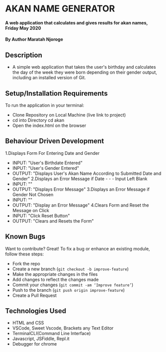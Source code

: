 # AKAN NAME GENERATOR
#### A web application that calculates and gives results for akan names, Friday May 2020
#### By **Author Maratah Njoroge**
## Description
- A simple web application that takes the user's birthday and calculates the day of the week they were born depending on their gender output, including an installed version of Git.
## Setup/Installation Requirements
To run the application in your terminal: 
- Clone Repository on Local Machine (live link to project)
- cd into Directory  cd akan
- Open the index.html on the browser
## Behaviour Driven Development
1.Displays Form For Entering Date and Gender
- INPUT: "User's Birthdate Entered"
- INPUT: "User's Gender Entered"
- OUTPUT: "Displays User's Akan Name According to Submitted Date and Gender"
2.Displays an Error Message if Date - - - Input Left Blank
- INPUT: ""
- OUTPUT: "Displays Error Message"
3.Displays an Error Message if Gender Not Chosen
- INPUT: ""
- OUTPUT: "Display an Error Message"
4.Clears Form and Reset the Message on Click
- INPUT: "Click Reset Button"
- OUTPUT: "Clears and Resets the Form"
## Known Bugs
Want to contribute? Great!
To fix a bug or enhance an existing module, follow these steps:
- Fork the repo
- Create a new branch (`git checkout -b improve-feature`)
- Make the appropriate changes in the files
- Add changes to reflect the changes made
- Commit your changes (`git commit -am ‘Improve feature’`)
- Push to the branch (`git push origin improve-feature`)
- Create a Pull Request
## Technologies Used
- HTML and CSS
- VSCode, Sweet Vscode, Brackets any Text Editor
- TerminalCLI(Command Line Interface)
- Javascript, JSFiddle, Repl.it
- Debugger for chrome